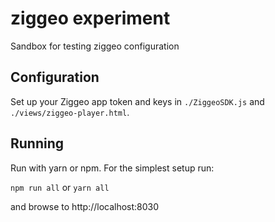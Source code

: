# ziggeo experiment

Sandbox for testing ziggeo configuration

## Configuration

Set up your Ziggeo app token and keys in `./ZiggeoSDK.js` and `./views/ziggeo-player.html`.

## Running

Run with yarn or npm. For the simplest setup run:

`npm run all` or `yarn all`

and browse to http://localhost:8030
